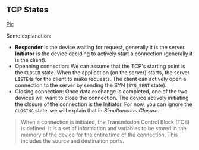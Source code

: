 ## TCP States

[Pic](https://www.ictshore.com/wp-content/uploads/2016/12/1017-01-TCP_States_diagram.png)

Some explanation:
- **Responder** is the device waiting for request, generally it is the server. **Initiator** is the device deciding to actively start a connection (generally it is the client).
- Openning connection: We can assume that the TCP's starting point is the `CLOSED` state. When the application (on the server) starts, the server `LISTEN`s for the client to make requests. The client can actively open a connection to the server by sending the SYN (`SYN_SENT` state).
- Closing connection: Once data exchange is completed, one of the two devices will want to close the connection. The device actively initiating the closure of the connection is the Initiator. For now, you can ignore the `CLOSING` state, we will explain that in *Simultaneous Closure*.

> When a connection is initiated, the Transmission Control Block (TCB) is defined. It is a set of information and variables to be stored in the memory of the device for the entire time of the connection. This includes the source and destination ports.
